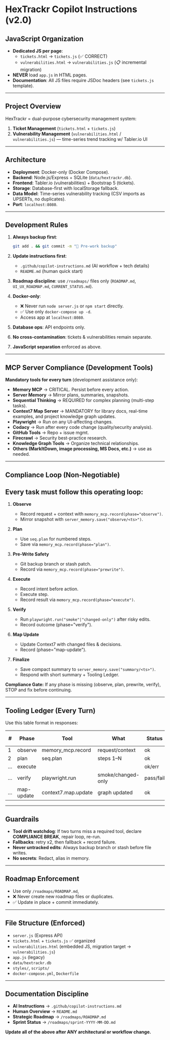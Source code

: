 # HexTrackr Copilot Instructions (v2.0)

## JavaScript Organization

- **Dedicated JS per page**:
  - `tickets.html` → `tickets.js` (✅ CORRECT)
  - `vulnerabilities.html` → `vulnerabilities.js` (📋 incremental migration)
- **NEVER** load `app.js` in HTML pages.
- **Documentation**: All JS files require JSDoc headers (see `tickets.js` template).

---

## Project Overview

HexTrackr = dual-purpose cybersecurity management system:

1. **Ticket Management** (`tickets.html` + `tickets.js`)
2. **Vulnerability Management** (`vulnerabilities.html` / `vulnerabilities.js`) — time-series trend tracking w/ Tabler.io UI

---

## Architecture

- **Deployment**: Docker-only (Docker Compose).
- **Backend**: Node.js/Express + SQLite (`data/hextrackr.db`).
- **Frontend**: Tabler.io (vulnerabilities) + Bootstrap 5 (tickets).
- **Storage**: Database-first with localStorage fallback.
- **Data Model**: Time-series vulnerability tracking (CSV imports as UPSERTs, no duplicates).
- **Port**: `localhost:8080`.

---

## Development Rules

1. **Always backup first**:

   ```bash
   git add . && git commit -m "🔄 Pre-work backup"
   ```

1. **Update instructions first**:
   - `.github/copilot-instructions.md` (AI workflow + tech details)
   - `README.md` (human quick start)
1. **Roadmap discipline**: use `/roadmaps/` files only (`ROADMAP.md`, `UI_UX_ROADMAP.md`, `CURRENT_STATUS.md`).
2. **Docker-only**:
   - ❌ Never run `node server.js` or `npm start` directly.
   - ✅ Use only `docker-compose up -d`.
   - Access app at `localhost:8080`.
1. **Database ops**: API endpoints only.
2. **No cross-contamination**: tickets & vulnerabilities remain separate.
3. **JavaScript separation** enforced as above.

---

## MCP Server Compliance (Development Tools)

**Mandatory tools for every turn** (development assistance only):

- **Memory MCP** → CRITICAL. Persist before every action.
- **Server Memory** → Mirror plans, summaries, snapshots.
- **Sequential Thinking** → REQUIRED for complex planning (multi-step tasks).
- **Context7 Map Server** → MANDATORY for library docs, real-time examples, and project knowledge graph updates.
- **Playwright** → Run on any UI-affecting changes.
- **Codacy** → Run after every code change (quality/security analysis).
- **GitHub Tools** → Repo + issue mgmt.
- **Firecrawl** → Security best-practice research.
- **Knowledge Graph Tools** → Organize technical relationships.
- **Others (MarkItDown, image processing, MS Docs, etc.)** → use as needed.

---

## Compliance Loop (Non-Negotiable)

## Every task must follow this operating loop:

1. **Observe**
   - Record request + context with `memory_mcp.record(phase="observe")`.
   - Mirror snapshot with `server_memory.save("observe/<ts>")`.

1. **Plan**
   - Use `seq.plan` for numbered steps.
   - Save via `memory_mcp.record(phase="plan")`.

1. **Pre-Write Safety**
   - Git backup branch or stash patch.
   - Record via `memory_mcp.record(phase="prewrite")`.

1. **Execute**
   - Record intent before action.
   - Execute step.
   - Record result via `memory_mcp.record(phase="execute")`.

1. **Verify**
   - Run `playwright.run("smoke"|"changed-only")` after risky edits.
   - Record outcome (phase="verify").

1. **Map Update**
   - Update Context7 with changed files & decisions.
   - Record (phase="map-update").

1. **Finalize**
   - Save compact summary to `server_memory.save("summary/<ts>")`.
   - Respond with short summary + Tooling Ledger.

**Compliance Gate:** If any phase is missing (observe, plan, prewrite, verify), STOP and fix before continuing.

---

## Tooling Ledger (Every Turn)

Use this table format in responses:

| # | Phase | Tool | What | Status | Memory ID/Note |
|---|-------|------|------|--------|----------------|
| 1 | observe | memory_mcp.record | request/context | ok | mem:… |
| 2 | plan | seq.plan | steps 1–N | ok | mem:… |
| … | execute | <tool> | <action> | ok/err | mem:… |
| … | verify | playwright.run | smoke/changed-only | pass/fail | report:… |
| … | map-update | context7.map.update | graph updated | ok | mem:… |

---

## Guardrails

- **Tool drift watchdog**: If two turns miss a required tool, declare **COMPLIANCE BREAK**, repair loop, re-run.
- **Fallbacks**: retry x2, then fallback + record failure.
- **Never untracked edits**: Always backup branch or stash before file writes.
- **No secrets**: Redact, alias in memory.

---

## Roadmap Enforcement

- Use only `/roadmaps/ROADMAP.md`,
- ❌ Never create new roadmap files or duplicates.
- ✅ Update in place + commit immediately.

---

## File Structure (Enforced)

- `server.js` (Express API)
- `tickets.html` + `tickets.js` ✅ organized
- `vulnerabilities.html` (embedded JS, migration target → `vulnerabilities.js`)
- `app.js` (legacy)
- `data/hextrackr.db`
- `styles/`, `scripts/`
- `docker-compose.yml`, `Dockerfile`

---

## Documentation Discipline

- **AI Instructions** → `.github/copilot-instructions.md`
- **Human Overview** → `README.md`
- **Strategic Roadmap** → `/roadmaps/ROADMAP.md`
- **Sprint Status** → `/roadmaps/sprint-YYYY-MM-DD.md`

**Update all of the above after ANY architectural or workflow change.**
